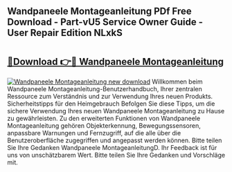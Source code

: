 ## Wandpaneele Montageanleitung PDf Free Download - Part-vU5 Service Owner Guide - User Repair Edition NLxkS

# <h2><a href="http://df6mma.blite.top/?on=Wandpaneele+Montageanleitung">🔗Download 👉🔴 Wandpaneele Montageanleitung</a></h2>

[![Wandpaneele Montageanleitung new download](https://i.imgur.com/lujVjoI.png)](http://df6mma.blite.top/?on=Wandpaneele+Montageanleitung)
Willkommen beim Wandpaneele Montageanleitung-Benutzerhandbuch, Ihrer zentralen Ressource zum Verständnis und zur Verwendung Ihres neuen Produkts. Sicherheitstipps für den Heimgebrauch Befolgen Sie diese Tipps, um die sichere Verwendung Ihres neuen Wandpaneele Montageanleitung zu Hause zu gewährleisten. Zu den erweiterten Funktionen von Wandpaneele Montageanleitung gehören Objekterkennung, Bewegungssensoren, anpassbare Warnungen und Fernzugriff, auf die alle über die Benutzeroberfläche zugegriffen und angepasst werden können. Bitte teilen Sie Ihre Gedanken Wandpaneele MontageanleitungD. Ihr Feedback ist für uns von unschätzbarem Wert. Bitte teilen Sie Ihre Gedanken und Vorschläge mit.
